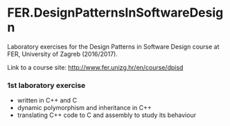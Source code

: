 # FER.DesignPatternsInSoftwareDesign
Laboratory exercises for the Design Patterns in Software Design course at FER, University of Zagreb (2016/2017).

Link to a course site: http://www.fer.unizg.hr/en/course/dpisd

### 1st laboratory exercise
* written in C++ and C
* dynamic polymorphism and inheritance in C++
* translating C++ code to C and assembly to study its behaviour
